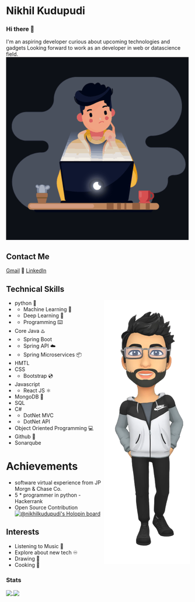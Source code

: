 
# Nikhil Kudupudi 
### Hi there 👋 

 I'm an aspiring developer curious about upcoming technologies and gadgets 
 Looking forward to work as an developer in web or datascience field.
 <img width=auto  alt="hlo" src="https://github.com/Nikhil-Kudupudi/Nikhil-Kudupudi/blob/main/deveintro.gif">
 

## Contact Me 
 [Gmail](nikhilkudupudi@gmail.com) :email: 
 [LinkedIn](https://www.linkedin.com/in/kudupudi-nikhil-7aa0651b8/)
 
## Technical Skills
- python  🐍                                        <img height=auto alt="profile" src="profile-3dimg.png" align="right"> 
 - - Machine Learning 🤖
 - - Deep Learning  🤖
 - - Programming ⌨️ 
- Core Java ♨️
 - - Spring Boot 
 - - Spring API ☁️
 - - Spring Microservices 📦
- HMTL 
- CSS  
- - Bootstrap 💿
- Javascript
- - React JS ⚛️
- MongoDB 🍃
- SQL 
- C#
- - DotNet MVC
- - DotNet API
- Object Oriented Programming :computer:
- Github 🔗
- Sonarqube


# Achievements
- software virtual experience from JP Morgn & Chase Co.
- 5 * programmer in python - Hackerrank
- Open Source Contribution
[![@nikhilkudupudi's Holopin board](https://holopin.me/nikhilkudupudi)](https://holopin.io/@nikhilkudupudi)
 
## Interests
- Listening to Music 🎵
- Explore about new tech ♾️
- Drawing 🎨
- Cooking 👨‍

### Stats

<a href="https://github.com/anuraghazra/github-readme-stats">
  <img align="center" src="https://github-readme-stats.vercel.app/api?username=Nikhil-Kudupudi&show_icons=true&theme=cobalt2" />
</a>
<a href="https://github.com/anuraghazra/convoychat">
  <img align="center" src="https://github-readme-stats.vercel.app/api/top-langs/?username=Nikhil-Kudupudi&hide=jupyter%20notebook,dart&langs_count=10&theme=aura" />
</a>

 
